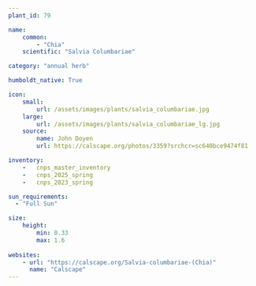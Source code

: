 ```yaml
---
plant_id: 79

name: 
    common: 
        - "Chia" 
    scientific: "Salvia Columbariae" 

category: "annual herb"

humboldt_native: True

icon: 
    small: 
        url: /assets/images/plants/salvia_columbariae.jpg 
    large: 
        url: /assets/images/plants/salvia_columbariae_lg.jpg 
    source: 
        name: John Doyen 
        url: https://calscape.org/photos/3359?srchcr=sc640bce9474f81 

inventory: 
    -   cnps_master_inventory
    -   cnps_2025_spring
    -   cnps_2023_spring

sun_requirements:
  - "Full Sun"

size:
    height: 
        min: 0.33
        max: 1.6
 
websites:
    - url: "https://calscape.org/Salvia-columbariae-(Chia)"
      name: "Calscape"
---
```



